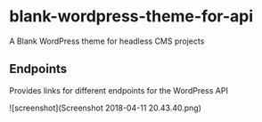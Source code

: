 # blank-wordpress-theme-for-api
A Blank WordPress theme for headless CMS projects

## Endpoints
Provides links for different endpoints for the WordPress API

![screenshot](Screenshot 2018-04-11 20.43.40.png)
